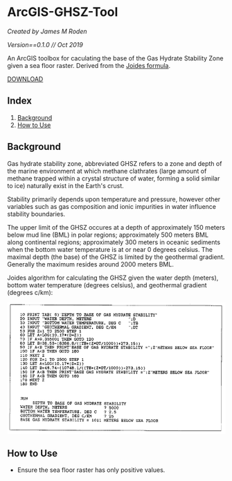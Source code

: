 # ArcGIS-GHSZ-Tool

*Created by James M Roden*

*Version==0.1.0 // Oct 2019*

An ArcGIS toolbox for caculating the base of the Gas Hydrate Stability Zone given a sea floor raster. Derived from the [Joides formula](http://www.odplegacy.org/PDF/Admin/JOIDES_Journal/JJ_1992_V18_No7.pdf).

[DOWNLOAD](https://github.com/james-roden/ArcGIS-GHSZ-Tool/raw/master/GHSZ.zip)

## Index
1. [Background](https://github.com/james-roden/ArcGIS-GHSZ-Tool/blob/master/README.md#background)
2. [How to Use](https://github.com/james-roden/ArcGIS-GHSZ-Tool/blob/master/README.md#how-to-use)

## Background

Gas hydrate stability zone, abbreviated GHSZ refers to a zone and depth of the marine environment at which methane clathrates (large amount of methane trapped within a crystal structure of water, forming a solid similar to ice) naturally exist in the Earth's crust. 

Stability primarily depends upon temperature and pressure, however other variables such as gas composition and ionic impurities in water influence stability boundaries.

The upper limit of the GHSZ occures at a depth of approximately 150 meters below mud line (BML) in polar regions; approximately 500 meters BML along continental regions; approximately 300 meters in oceanic sediments when the bottom water temperature is at or near 0 degrees celsius. The maximal depth (the base) of the GHSZ is limited by the geothermal gradient. Generally the maximum resides around 2000 meters BML. 

Joides algorithm for calculating the GHSZ given the water depth (meters), bottom water temperature (degrees celsius), and geothermal gradient (degrees c/km):

![JoidesFormula](https://github.com/james-roden/ArcGIS-GHSZ-Tool/blob/master/joides_alg.PNG)

## How to Use
- Ensure the sea floor raster has only positive values. 
